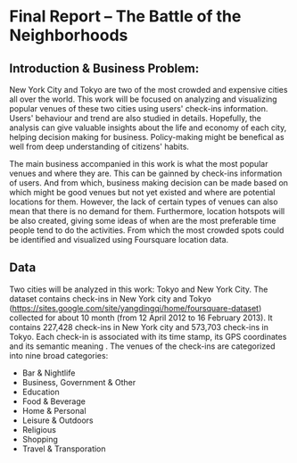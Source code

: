# Final Report – The Battle of the Neighborhoods

## Introduction & Business Problem:
New York City and Tokyo are two of the most crowded and expensive cities all over the world. This work will be focused on analyzing and visualizing popular venues of these two cities using users' check-ins information. Users' behaviour and trend are also studied in details. Hopefully, the analysis can give valuable insights about the life and economy of each city, helping decision making for business. Policy-making might be benefical as well from deep understanding of citizens' habits.

The main business accompanied in this work is what the most popular venues and where they are. This can be gainned by check-ins information of users. And from which, business making decision can be made based on which might be good venues but not yet existed and where are potential locations for them. However, the lack of certain types of venues can also mean that there is no demand for them. Furthermore, location hotspots will be also created, giving some ideas of when are the most preferable time people tend to do the activities. From which the most crowded spots could be identified and visualized using Foursquare location data.

## Data
Two cities will be analyzed in this work: Tokyo and New York City.
The dataset contains check-ins in New York city and Tokyo (https://sites.google.com/site/yangdingqi/home/foursquare-dataset) collected for about 10 month (from 12 April 2012 to 16 February 2013). It contains 227,428 check-ins in New York city and 573,703 check-ins in Tokyo. Each check-in is associated with its time stamp, its GPS coordinates and its semantic meaning .
The venues of the check-ins are categorized into nine broad categories:
- Bar & Nightlife
- Business, Government & Other
- Education
- Food & Beverage
- Home & Personal
- Leisure & Outdoors
- Religious
- Shopping
- Travel & Transporation
